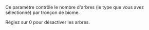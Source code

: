 
Ce paramètre contrôle le nombre d'arbres (le type que vous avez sélectionné) par tronçon de biome.

Réglez sur 0 pour désactiver les arbres.